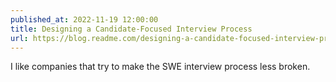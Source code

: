 ```yaml
---
published_at: 2022-11-19 12:00:00
title: Designing a Candidate-Focused Interview Process
url: https://blog.readme.com/designing-a-candidate-focused-interview-process/
---
```


I like companies that try to make the SWE interview process less broken.
